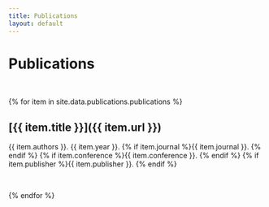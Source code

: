 ```yaml
---
title: Publications
layout: default
---
```


# Publications

<br>

{% for item in site.data.publications.publications %}
   
## [{{ item.title }}]({{ item.url }})

{{ item.authors }}. {{ item.year }}. {% if item.journal %}{{ item.journal }}. {% endif %} {% if item.conference %}{{ item.conference }}. {% endif %} {% if item.publisher %}{{ item.publisher }}. {% endif %}

<br>

{% endfor %}